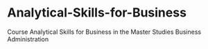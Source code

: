 # Analytical-Skills-for-Business
Course Analytical Skills for Business in the Master Studies Business Administration

